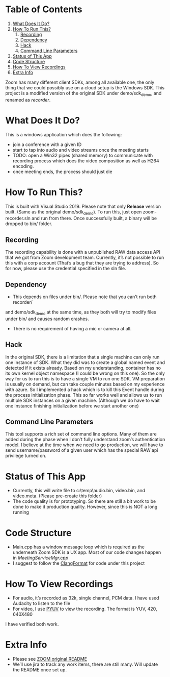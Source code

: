
# Table of Contents

1.  [What Does It Do?](#org3866760)
2.  [How To Run This?](#org2fddbf1)
    1.  [Recording](#org842fe42)
    2.  [Dependency](#org8b6c08a)
    3.  [Hack](#org6486e1f)
    4.  [Command Line Parameters](#org833cbff)
3.  [Status of This App](#orgac0c03e)
4.  [Code Structure](#org5c66688)
5.  [How To View Recordings](#org9be1945)
6.  [Extra Info](#org0a7b230)

Zoom has many different client SDKs, among all available one, the only thing
that we could possibly use on a cloud setup is the Windows SDK. This project is
a modified version of the original SDK under demo/sdk<sub>demo</sub>, and renamed as
*recorder*.


<a id="org3866760"></a>

# What Does It Do?

This is a windows application which does the following:

-   join a conference with a given ID
-   start to tap into audio and video streams once the meeting starts
-   TODO: open a Win32 pipes (shared memory) to communicate with recording process
    which does the video composition as well as H264 encoding.
-   once meeting ends, the process should just die


<a id="org2fddbf1"></a>

# How To Run This?

This is built with Visual Studio 2019. Please note that only **Release** version
built. (Same as the original demo/sdk<sub>demo</sub>). To run this, just open
zoom-recorder.sln and run from there. Once successfully built, a binary will be
dropped to bin/ folder.


<a id="org842fe42"></a>

## Recording

The recording capability is done with a unpublished RAW data access API that we
got from Zoom development team. Currently, it&rsquo;s not possible to run this with a
corp account (That&rsquo;s a bug that they are trying to address). So for now, please
use the credential specified in the sln file.


<a id="org8b6c08a"></a>

## Dependency

-   This depends on files under bin/. Please note that you can&rsquo;t run both recorder/

and demo/sdk<sub>demo</sub> at the same time, as they both will try to modify files under
bin/ and causes random crashes.

-   There is no requirement of having a mic or camera at all.


<a id="org6486e1f"></a>

## Hack

In the original SDK, there is a limitation that a single machine can only run
one instance of SDK. What they did was to create a global named event and
detected if it exists already. Based on my understanding, container has no its
own kernel object namespace (I could be wrong on this one). So the only way for
us to run this is to have a single VM to run one SDK. VM preparation is usually
on demand, but can take couple minutes based on my experience with azure. So I
implemented a hack which is to kill this Event handle during the process
initialization phase. This so far works well and allows us to run multiple SDK
instances on a given machine. (Although we do have to wait one instance
finishing initialization before we start another one)


<a id="org833cbff"></a>

## Command Line Parameters

This tool supports a rich set of command line options. Many of them are added
during the phase when I don&rsquo;t fully understand zoom&rsquo;s authentication model. I
believe at the time when we need to go production, we will have to send
username/password of a given user which has the special RAW api privilege turned on.


<a id="orgac0c03e"></a>

# Status of This App

-   Currently, this will write file to c:\temp\audio.bin, video.bin, and
    video.meta. (Please pre-create this folder)
-   The code quality is for prototyping. So there are still a bit work to be done
    to make it production quality. However, since this is NOT a long running


<a id="org5c66688"></a>

# Code Structure

-   Main.cpp has a window message loop which is required as the underneath Zoom
    SDK is a UX app. Most of our code changes happen in *MeetingServiceMgr.cpp*
-   I suggest to follow the [ClangFormat](https://clang.llvm.org/docs/ClangFormat.html) for code under this project


<a id="org9be1945"></a>

# How To View Recordings

-   For audio, it&rsquo;s recorded as 32k, single channel, PCM data. I have used
    Audacity to listen to the file
-   For video, I use [PYUV](http://dsplab.diei.unipg.it/software/pyuv_raw_video_sequence_player) to view the recording. The format is YUV, 420, 640X480

I have verified both work.


<a id="org0a7b230"></a>

# Extra Info

-   Please see [ZOOM original README](https://github.com/zoom/zoom-sdk-windows/blob/master/README.md)
-   We&rsquo;ll use jira to track any work items, there are still many. Will update the
    README once set up.
